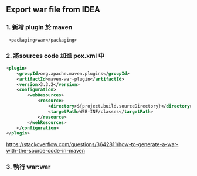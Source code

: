 ## Export war file from IDEA
### 1. 新增 plugin 於 maven
`` <packaging>war</packaging>``


### 2. 將sources code 加進 pox.xml 中
``` xml
<plugin>
    <groupId>org.apache.maven.plugins</groupId>
    <artifactId>maven-war-plugin</artifactId>
    <version>3.3.2</version>
    <configuration>
        <webResources>
            <resource>
                <directory>${project.build.sourceDirectory}</directory>
                <targetPath>WEB-INF/classes</targetPath>
            </resource>
        </webResources>
    </configuration>
</plugin>

```

https://stackoverflow.com/questions/3642811/how-to-generate-a-war-with-the-source-code-in-maven

### 3. 執行 war:war
